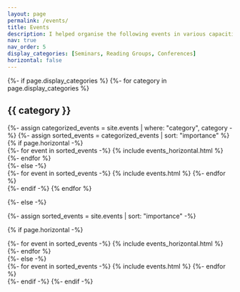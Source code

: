 ```yaml
---
layout: page
permalink: /events/
title: Events
description: I helped organise the following events in various capacities.
nav: true
nav_order: 5
display_categories: [Seminars, Reading Groups, Conferences]
horizontal: false
---
```



<!-- pages/events.md -->
<div class="events">
{%- if page.display_categories %}
  <!-- Display categorized events -->
  {%- for category in page.display_categories %}
  <h2 class="category">{{ category }}</h2>
  {%- assign categorized_events = site.events | where: "category", category -%}
  {%- assign sorted_events = categorized_events | sort: "importance" %}
  <!-- Generate cards for each event -->
  {% if page.horizontal -%}
  <div class="container">
    <div class="row row-cols-2">
    {%- for event in sorted_events -%}
      {% include events_horizontal.html %}
    {%- endfor %}
    </div>
  </div>
  {%- else -%}
  <div class="grid">
    {%- for event in sorted_events -%}
      {% include events.html %}
    {%- endfor %}
  </div>
  {%- endif -%}
  {% endfor %}

{%- else -%}
<!-- Display events without categories -->
  {%- assign sorted_events = site.events | sort: "importance" -%}
  <!-- Generate cards for each event -->
  {% if page.horizontal -%}
  <div class="container">
    <div class="row row-cols-2">
    {%- for event in sorted_events -%}
      {% include events_horizontal.html %}
    {%- endfor %}
    </div>
  </div>
  {%- else -%}
  <div class="grid">
    {%- for event in sorted_events -%}
      {% include events.html %}
    {%- endfor %}
  </div>
  {%- endif -%}
{%- endif -%}
</div>

